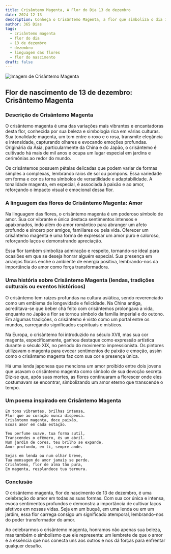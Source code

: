 ```yaml
---
title: Crisântemo Magenta, A Flor do Dia 13 de dezembro
date: 2024-12-13
description: Conheça o Crisântemo Magenta, a flor que simboliza o dia 13 de dezembro e seu significado 'Amor'. Explore a beleza e o simbolismo desta flor encantadora.
author: 365 Dias
tags:
  - crisântemo magenta
  - flor do dia
  - 13 de dezembro
  - dezembro
  - linguagem das flores
  - flor do nascimento
draft: false
---
```


![Imagem de Crisântemo Magenta](https://cdn.pixabay.com/photo/2019/02/08/13/11/chrysanthemum-3983195_640.jpg#center)


## Flor de nascimento de 13 de dezembro: Crisântemo Magenta

### Descrição de Crisântemo Magenta

O crisântemo magenta é uma das variações mais vibrantes e encantadoras desta flor, conhecida por sua beleza e simbologia rica em várias culturas. Sua tonalidade magenta, um tom entre o roxo e o rosa, transmite elegância e intensidade, capturando olhares e evocando emoções profundas. Originária da Ásia, particularmente da China e do Japão, o crisântemo é cultivado há mais de mil anos e ocupa um lugar especial em jardins e cerimônias ao redor do mundo.

Os crisântemos possuem pétalas delicadas que podem variar de formas simples a complexas, lembrando raios de sol ou pompons. Essa variedade em forma e cor os torna símbolos de versatilidade e adaptabilidade. A tonalidade magenta, em especial, é associada à paixão e ao amor, reforçando o impacto visual e emocional dessa flor.

### A linguagem das flores de Crisântemo Magenta: Amor

Na linguagem das flores, o crisântemo magenta é um poderoso símbolo de amor. Sua cor vibrante e única destaca sentimentos intensos e apaixonados, indo além do amor romântico para abranger um afeto profundo e sincero por amigos, familiares ou pela vida. Oferecer um crisântemo magenta é uma forma de expressar um amor puro e caloroso, reforçando laços e demonstrando apreciação.

Essa flor também simboliza admiração e respeito, tornando-se ideal para ocasiões em que se deseja honrar alguém especial. Sua presença em arranjos florais enche o ambiente de energia positiva, lembrando-nos da importância do amor como força transformadora.

### Uma história sobre Crisântemo Magenta (lendas, tradições culturais ou eventos históricos)

O crisântemo tem raízes profundas na cultura asiática, sendo reverenciado como um emblema de longevidade e felicidade. Na China antiga, acreditava-se que beber chá feito com crisântemos prolongava a vida, enquanto no Japão a flor se tornou símbolo da família imperial e do outono. Em algumas tradições, o crisântemo é visto como um portal entre os mundos, carregando significados espirituais e místicos.

Na Europa, o crisântemo foi introduzido no século XVII, mas sua cor magenta, especificamente, ganhou destaque como expressão artística durante o século XIX, no período do movimento impressionista. Os pintores utilizavam o magenta para evocar sentimentos de paixão e emoção, assim como o crisântemo magenta faz com sua cor e presença única.

Há uma lenda japonesa que menciona um amor proibido entre dois jovens que usavam o crisântemo magenta como símbolo de sua devoção secreta. Diz-se que, após suas mortes, as flores continuaram a florescer onde eles costumavam se encontrar, simbolizando um amor eterno que transcende o tempo.

### Um poema inspirado em Crisântemo Magenta

```
Em tons vibrantes, brilhas intensa,  
Flor que ao coração nunca dispensa.  
Crisântemo magenta, doce paixão,  
Ecoas amor em cada estação.  

Teu perfume suave, tua forma sutil,  
Transcendes o efêmero, és um abril.  
Num jardim de cores, teu brilho se expande,  
Amor profundo, em ti, sempre ande.  

Sejas em lenda ou num olhar breve,  
Tua mensagem de amor jamais se perde.  
Crisântemo, flor de alma tão pura,  
Em magenta, resplandece tua ternura.  
```

### Conclusão

O crisântemo magenta, flor de nascimento de 13 de dezembro, é uma celebração do amor em todas as suas formas. Com sua cor única e intensa, evoca sentimentos profundos e demonstra a importância de cultivar laços afetivos em nossas vidas. Seja em um buquê, em uma lenda ou em um jardim, essa flor carrega consigo um significado atemporal, lembrando-nos do poder transformador do amor.

Ao celebrarmos o crisântemo magenta, honramos não apenas sua beleza, mas também o simbolismo que ele representa: um lembrete de que o amor é a essência que nos conecta uns aos outros e nos dá forças para enfrentar qualquer desafio.